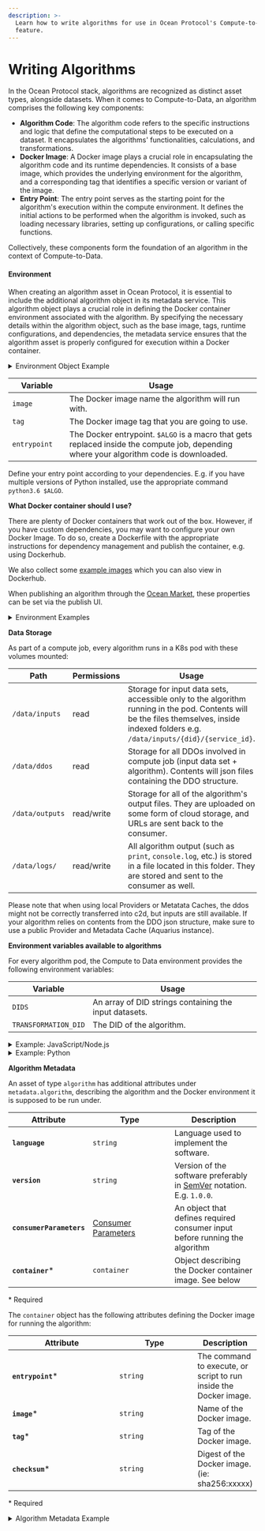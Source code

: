 ```yaml
---
description: >-
  Learn how to write algorithms for use in Ocean Protocol's Compute-to-Data
  feature.
---
```


# Writing Algorithms

In the Ocean Protocol stack, algorithms are recognized as distinct asset types, alongside datasets. When it comes to Compute-to-Data, an algorithm comprises the following key components:

* **Algorithm Code**: The algorithm code refers to the specific instructions and logic that define the computational steps to be executed on a dataset. It encapsulates the algorithms' functionalities, calculations, and transformations.
* **Docker Image**: A Docker image plays a crucial role in encapsulating the algorithm code and its runtime dependencies. It consists of a base image, which provides the underlying environment for the algorithm, and a corresponding tag that identifies a specific version or variant of the image.
* **Entry Point**: The entry point serves as the starting point for the algorithm's execution within the compute environment. It defines the initial actions to be performed when the algorithm is invoked, such as loading necessary libraries, setting up configurations, or calling specific functions.

Collectively, these components form the foundation of an algorithm in the context of Compute-to-Data.

#### Environment

When creating an algorithm asset in Ocean Protocol, it is essential to include the additional algorithm object in its metadata service. This algorithm object plays a crucial role in defining the Docker container environment associated with the algorithm. By specifying the necessary details within the algorithm object, such as the base image, tags, runtime configurations, and dependencies, the metadata service ensures that the algorithm asset is properly configured for execution within a Docker container.

<details>

<summary>Environment Object Example</summary>

{% code overflow="wrap" %}
```json
{ "algorithm": { "container": { "entrypoint": "node $ALGO", "image": "node", "tag": "latest" } } } 
```
{% endcode %}

</details>

<table><thead><tr><th width="100">Variable</th><th>Usage</th></tr></thead><tbody><tr><td><code>image</code></td><td>The Docker image name the algorithm will run with.</td></tr><tr><td><code>tag</code></td><td>The Docker image tag that you are going to use.</td></tr><tr><td><code>entrypoint</code></td><td>The Docker entrypoint. <code>$ALGO</code> is a macro that gets replaced inside the compute job, depending where your algorithm code is downloaded.</td></tr></tbody></table>

Define your entry point according to your dependencies. E.g. if you have multiple versions of Python installed, use the appropriate command `python3.6 $ALGO`.

**What Docker container should I use?**

There are plenty of Docker containers that work out of the box. However, if you have custom dependencies, you may want to configure your own Docker Image. To do so, create a Dockerfile with the appropriate instructions for dependency management and publish the container, e.g. using Dockerhub.

We also collect some [example images](https://github.com/oceanprotocol/algo\_dockers) which you can also view in Dockerhub.

When publishing an algorithm through the [Ocean Market](https://market.oceanprotocol.com), these properties can be set via the publish UI.

<details>

<summary>Environment Examples</summary>

Run an algorithm written in JavaScript/Node.js, based on Node.js v14:

```json
{
  "algorithm": {
    "container": {
      "entrypoint": "node $ALGO",
      "image": "node",
      "tag": "14"
    }
  }
}
```

Run an algorithm written in Python, based on Python v3.9:

```json
{
  "algorithm": {
    "container": {
      "entrypoint": "python3.9 $ALGO",
      "image": "python",
      "tag": "3.9.4-alpine3.13"
    }
  }
}
```

</details>

**Data Storage**

As part of a compute job, every algorithm runs in a K8s pod with these volumes mounted:

| Path            | Permissions | Usage                                                                                                                                                                                   |
| --------------- | ----------- | --------------------------------------------------------------------------------------------------------------------------------------------------------------------------------------- |
| `/data/inputs`  | read        | Storage for input data sets, accessible only to the algorithm running in the pod. Contents will be the files themselves, inside indexed folders e.g. `/data/inputs/{did}/{service_id}`. |
| `/data/ddos`    | read        | Storage for all DDOs involved in compute job (input data set + algorithm). Contents will json files containing the DDO structure.                                                       |
| `/data/outputs` | read/write  | Storage for all of the algorithm's output files. They are uploaded on some form of cloud storage, and URLs are sent back to the consumer.                                               |
| `/data/logs/`   | read/write  | All algorithm output (such as `print`, `console.log`, etc.) is stored in a file located in this folder. They are stored and sent to the consumer as well.                               |

Please note that when using local Providers or Metatata Caches, the ddos might not be correctly transferred into c2d, but inputs are still available. If your algorithm relies on contents from the DDO json structure, make sure to use a public Provider and Metadata Cache (Aquarius instance).

**Environment variables available to algorithms**

For every algorithm pod, the Compute to Data environment provides the following environment variables:

<table><thead><tr><th width="100">Variable</th><th>Usage</th></tr></thead><tbody><tr><td><code>DIDS</code></td><td>An array of DID strings containing the input datasets.</td></tr><tr><td><code>TRANSFORMATION_DID</code></td><td>The DID of the algorithm.</td></tr></tbody></table>

<details>

<summary>Example: JavaScript/Node.js</summary>

The following is a simple JavaScript/Node.js algorithm, doing a line count for ALL input datasets. The algorithm is not using any environment variables, but instead it's scanning the `/data/inputs` folder.

```js
const fs = require('fs')

const inputFolder = '/data/inputs'
const outputFolder = '/data/outputs'

async function countrows(file) {
  console.log('Start counting for ' + file)
  const fileBuffer = fs.readFileSync(file)
  const toString = fileBuffer.toString()
  const splitLines = toString.split('\n')
  const rows = splitLines.length - 1
  fs.appendFileSync(outputFolder + '/output.log', file + ',' + rows + '\r\n')
  console.log('Finished. We have ' + rows + ' lines')
}

async function processfolder(folder) {
  const files = fs.readdirSync(folder)

  for (const i = 0; i < files.length; i++) {
    const file = files[i]
    const fullpath = folder + '/' + file
    if (fs.statSync(fullpath).isDirectory()) {
      await processfolder(fullpath)
    } else {
      await countrows(fullpath)
    }
  }
}

processfolder(inputFolder)
```

This snippet will create and expose the following files as compute job results to the consumer:

* `/data/outputs/output.log`
* `/data/logs/algo.log`

To run this, use the following container object:

```json
{
  "algorithm": {
    "container": {
      "entrypoint": "node $ALGO",
      "image": "node",
      "tag": "12"
    }
  }
}
```

</details>

<details>

<summary>Example: Python</summary>

A more advanced line counting in Python, which relies on environment variables and constructs a job object, containing all the input files & DDOs

```python
import pandas as pd
import numpy as np
import os
import time
import json

def get_job_details():
    """Reads in metadata information about assets used by the algo"""
    job = dict()
    job['dids'] = json.loads(os.getenv('DIDS', None))
    job['metadata'] = dict()
    job['files'] = dict()
    job['algo'] = dict()
    job['secret'] = os.getenv('secret', None)
    algo_did = os.getenv('TRANSFORMATION_DID', None)
    if job['dids'] is not None:
        for did in job['dids']:
            # get the ddo from disk
            filename = '/data/ddos/' + did
            print(f'Reading json from {filename}')
            with open(filename) as json_file:
                ddo = json.load(json_file)
                # search for metadata service
                for service in ddo['service']:
                    if service['type'] == 'metadata':
                        job['files'][did] = list()
                        index = 0
                        for file in service['attributes']['main']['files']:
                            job['files'][did].append(
                                '/data/inputs/' + did + '/' + str(index))
                            index = index + 1
    if algo_did is not None:
        job['algo']['did'] = algo_did
        job['algo']['ddo_path'] = '/data/ddos/' + algo_did
    return job


def line_counter(job_details):
    """Executes the line counter based on inputs"""
    print('Starting compute job with the following input information:')
    print(json.dumps(job_details, sort_keys=True, indent=4))

    """ Now, count the lines of the first file in first did """
    first_did = job_details['dids'][0]
    filename = job_details['files'][first_did][0]
    non_blank_count = 0
    with open(filename) as infp:
        for line in infp:
            if line.strip():
                non_blank_count += 1
    print ('number of non-blank lines found %d' % non_blank_count)
    """ Print that number to output to generate algo output"""
    f = open("/data/outputs/result", "w")
    f.write(str(non_blank_count))
    f.close()


if __name__ == '__main__':
    line_counter(get_job_details())

```

To run this algorithm, use the following `container` object:

```json
{
  "algorithm": {
    "container": {
      "entrypoint": "python3.6 $ALGO",
      "image": "oceanprotocol/algo_dockers",
      "tag": "python-sql"
    }
  }
}
```

</details>

**Algorithm Metadata**

An asset of type `algorithm` has additional attributes under `metadata.algorithm`, describing the algorithm and the Docker environment it is supposed to be run under.

<table><thead><tr><th>Attribute</th><th width="150">Type</th><th>Description</th></tr></thead><tbody><tr><td><strong><code>language</code></strong></td><td><code>string</code></td><td>Language used to implement the software.</td></tr><tr><td><strong><code>version</code></strong></td><td><code>string</code></td><td>Version of the software preferably in <a href="https://semver.org">SemVer</a> notation. E.g. <code>1.0.0</code>.</td></tr><tr><td><strong><code>consumerParameters</code></strong></td><td><a href="compute-options.md#consumer-parameters">Consumer Parameters</a></td><td>An object that defines required consumer input before running the algorithm</td></tr><tr><td><strong><code>container</code></strong>*</td><td><code>container</code></td><td>Object describing the Docker container image. See below</td></tr></tbody></table>

\* Required

The `container` object has the following attributes defining the Docker image for running the algorithm:

<table><thead><tr><th width="210">Attribute</th><th width="150">Type</th><th>Description</th></tr></thead><tbody><tr><td><strong><code>entrypoint</code></strong>*</td><td><code>string</code></td><td>The command to execute, or script to run inside the Docker image.</td></tr><tr><td><strong><code>image</code></strong>*</td><td><code>string</code></td><td>Name of the Docker image.</td></tr><tr><td><strong><code>tag</code></strong>*</td><td><code>string</code></td><td>Tag of the Docker image.</td></tr><tr><td><strong><code>checksum</code></strong>*</td><td><code>string</code></td><td>Digest of the Docker image. (ie: sha256:xxxxx)</td></tr></tbody></table>

\* Required

<details>

<summary>Algorithm Metadata Example</summary>

{% code overflow="wrap" %}
```json
{ 
  "metadata": { 
    "created": "2020-11-15T12:27:48Z", 
    "updated": "2021-05-17T21:58:02Z", 
    "description": "Sample description", 
    "name": "Sample algorithm asset", 
    "type": "algorithm", 
    "author": "OPF", 
    "license": "https://market.oceanprotocol.com/terms", 
    "algorithm": { "language": "Node.js", "version": "1.0.0", 
      "container": { 
        "entrypoint": "node $ALGO", 
        "image": "ubuntu", 
        "tag": "latest", 
        "checksum": "sha256:44e10daa6637893f4276bb8d7301eb35306ece50f61ca34dcab550" 
        }, 
        "consumerParameters": {} 
        } 
  } 
} 
```
{% endcode %}

</details>
